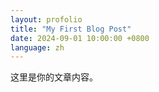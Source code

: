 ```yaml
---
layout: profolio
title: "My First Blog Post"
date: 2024-09-01 10:00:00 +0800
language: zh
---
```

   
这里是你的文章内容。
